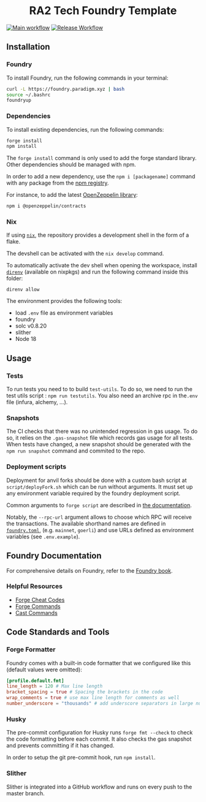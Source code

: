 # <h1 align="center">RA2 Tech Foundry Template</h1>

[![Main workflow](https://github.com/Blockchain-RA2-Tech/foundry-template/actions/workflows/ci.yml/badge.svg)](https://github.com/Blockchain-RA2-Tech/foundry-template/actions/workflows/ci.yml)
[![Release Workflow](https://github.com/Blockchain-RA2-Tech/foundry-template/actions/workflows/release.yml/badge.svg)](https://github.com/Blockchain-RA2-Tech/foundry-template/actions/workflows/release.yml)

## Installation

### Foundry

To install Foundry, run the following commands in your terminal:

```bash
curl -L https://foundry.paradigm.xyz | bash
source ~/.bashrc
foundryup
```

### Dependencies

To install existing dependencies, run the following commands:

```bash
forge install
npm install
```

The `forge install` command is only used to add the forge standard library. Other dependencies should be managed with
npm.

In order to add a new dependency, use the `npm i [packagename]` command with any package from the
[npm registry](https://www.npmjs.com/).

For instance, to add the latest [OpenZeppelin library](https://github.com/OpenZeppelin/openzeppelin-contracts):

```bash
npm i @openzeppelin/contracts
```

### Nix

If using [`nix`](https://nixos.org/), the repository provides a development shell in the form of a flake.

The devshell can be activated with the `nix develop` command.

To automatically activate the dev shell when opening the workspace, install [`direnv`](https://direnv.net/)
(available on nixpkgs) and run the following command inside this folder:

```console
direnv allow
```

The environment provides the following tools:

- load `.env` file as environment variables
- foundry
- solc v0.8.20
- slither
- Node 18

## Usage

### Tests

To run tests you need to to build `test-utils`. To do so, we need to run the test utils script : `npm run testutils`.
You also need an archive rpc in the`.env` file (infura, alchemy, ...).

### Snapshots

The CI checks that there was no unintended regression in gas usage. To do so, it relies on the `.gas-snapshot` file
which records gas usage for all tests. When tests have changed, a new snapshot should be generated with the
`npm run snapshot` command and commited to the repo.

### Deployment scripts

Deployment for anvil forks should be done with a custom bash script at `script/deployFork.sh` which can be run without
arguments. It must set up any environment variable required by the foundry deployment script.

Common arguments to `forge script` are described in
[the documentation](https://book.getfoundry.sh/reference/forge/forge-script#forge-script).

Notably, the `--rpc-url` argument allows to choose which RPC will receive the transactions. The available shorthand
names are defined in [`foundry.toml`](https://github.com/petra-foundation/foundry-template/blob/master/foundry.toml),
(e.g. `mainnet`, `goerli`) and use URLs defined as environment variables (see `.env.example`).

## Foundry Documentation

For comprehensive details on Foundry, refer to the [Foundry book](https://book.getfoundry.sh/).

### Helpful Resources

- [Forge Cheat Codes](https://book.getfoundry.sh/cheatcodes/)
- [Forge Commands](https://book.getfoundry.sh/reference/forge/)
- [Cast Commands](https://book.getfoundry.sh/reference/cast/)

## Code Standards and Tools

### Forge Formatter

Foundry comes with a built-in code formatter that we configured like this (default values were omitted):

```toml
[profile.default.fmt]
line_length = 120 # Max line length
bracket_spacing = true # Spacing the brackets in the code
wrap_comments = true # use max line length for comments as well
number_underscore = "thousands" # add underscore separators in large numbers
```

### Husky

The pre-commit configuration for Husky runs `forge fmt --check` to check the code formatting before each commit. It also
checks the gas snapshot and prevents committing if it has changed.

In order to setup the git pre-commit hook, run `npm install`.

### Slither

Slither is integrated into a GitHub workflow and runs on every push to the master branch.
